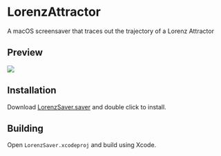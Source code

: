 # LorenzAttractor
A macOS screensaver that traces out the trajectory of a Lorenz Attractor

## Preview
![](https://dl.dropboxusercontent.com/s/98vmbd244qp1pqs/LorenzAttractor2.gif?dl=0)

## Installation
Download [LorenzSaver.saver](https://github.com/lewis-od/LorenzAttractor/releases/download/v.1.1/LorenzSaver.saver.zip) and double click to install.

## Building
Open `LorenzSaver.xcodeproj` and build using Xcode.
